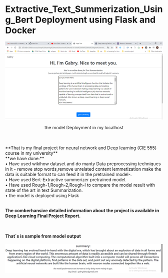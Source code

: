 # Extractive_Text_Summerization_Using_Bert Deployment using Flask and Docker
![alt text](https://github.com/AhmedaliElgabry/Extractive_Text_Summerization_Using_Bert/blob/master/The%20model%20in%20my%20localhost.png)
<p align="center">
  the model Deployment in my localhost
</p>
<br/>
<br/>
**That is my final project for neural network and Deep learning (CIE 555) course in my university** <br/>
**we have done:**<br/>
• Have used wikihow dataset and do manty Data preprocessing techniques in it - remove stop words,remove unrelated content lemmetization
make the data is suitable format to can feed it in the pretrained model-.<br/>
• Have used Bert-Extractive summerizer pretrained model.<br/>
• Have used Rough-1,Rough-2,Rough-l to compare the model result with state of the art in text Summarization.<br/>
• the model is deployed using Flask <br/>
<br/>

**The comberhansive detailed information about the project is available in Deep Learning Final Project Report.**<br/>
<br/>
<br/>

**That`s is sample from model output**<br/>
<br/>
![alt text](https://github.com/AhmedaliElgabry/Extractive_Text_Summerization_Using_Bert/blob/master/the%20model%20output.png)
